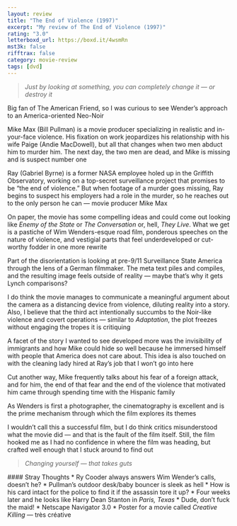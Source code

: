 ```yaml
---
layout: review
title: "The End of Violence (1997)"
excerpt: "My review of The End of Violence (1997)"
rating: "3.0"
letterboxd_url: https://boxd.it/4wsmRn
mst3k: false
rifftrax: false
category: movie-review
tags: [dvd]
---
```


<blockquote><i>Just by looking at something, you can completely change it — or destroy it</i></blockquote>Big fan of The American Friend, so I was curious to see Wender’s approach to an America-oriented Neo-Noir

Mike Max (Bill Pullman) is a movie producer specializing in realistic and in-your-face violence. His fixation on work jeopardizes his relationship with his wife Paige (Andie MacDowell), but all that changes when two men abduct him to murder him. The next day, the two men are dead, and Mike is missing and is suspect number one

Ray (Gabriel Byrne) is a former NASA employee holed up in the Griffith Observatory, working on a top-secret surveillance project that promises to be “the end of violence.” But when footage of a murder goes missing, Ray begins to suspect his employers had a role in the murder, so he reaches out to the only person he can — movie producer Mike Max

On paper, the movie has some compelling ideas and could come out looking like<i> Enemy of the State</i> or <i>The Conversation</i> or, hell, <i>They Live</i>. What we get is a pastiche of Wim Wenders-esque road film, ponderous speeches on the nature of violence, and vestigial parts that feel underdeveloped or cut-worthy fodder in one more rewrite

Part of the disorientation is looking at pre-9/11 Surveillance State America through the lens of a German filmmaker. The meta text piles and compiles, and the resulting image feels outside of reality — maybe that’s why it gets Lynch comparisons?

I do think the movie manages to communicate a meaningful argument about the camera as a distancing device from violence, diluting reality into a story. Also, I believe that the third act intentionally succumbs to the Noir-like violence and covert operations — similar to <i>Adaptation</i>, the plot freezes without engaging the tropes it is critiquing

A facet of the story I wanted to see developed more was the invisibility of immigrants and how Mike could hide so well because he immersed himself with people that America does not care about. This idea is also touched on with the cleaning lady hired at Ray’s job that I won’t go into here

Cut another way, Mike frequently talks about his fear of a foreign attack, and for him, the end of that fear and the end of the violence that motivated him came through spending time with the Hispanic family

As Wenders is first a photographer, the cinematography is excellent and is the prime mechanism through which the film explores its themes

I wouldn’t call this a successful film, but I do think critics misunderstood what the movie did — and that is the fault of the film itself. Still, the film hooked me as I had no confidence in where the film was heading, but crafted well enough that I stuck around to find out

<blockquote><i>Changing yourself — that takes guts</i></blockquote>#### Stray Thoughts
* Ry Cooder always answers Wim Wender’s calls, doesn’t he?
* Pullman’s outdoor desk/baby bouncer is sleek as hell
* How is his card intact for the police to find it if the assassin tore it up?
* Four weeks later and he looks like Harry Dean Stanton in <i>Paris, Texas</i>
* Dude, don’t fuck the maid!
* Netscape Navigator 3.0
* Poster for a movie called <i>Creative Killing</i> — très créative
